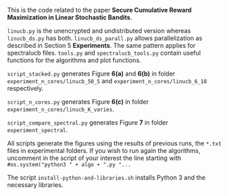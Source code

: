 This is the code related to the paper **Secure Cumulative Reward Maximization
in Linear Stochastic Bandits**.

`linucb.py` is the unencrypted and undistributed version whereas `linucb_ds.py`
has both. `linucb_ds_parall.py` allows parallelization as described in Section 5
**Experiments**.
The same pattern applies for spectralucb files.
`tools.py` and `spectralucb_tools.py` contain useful functions for the algorithms
and plot functions.

`script_stacked.py` generates Figure **6(a)** and **6(b)** in folder
`experiment_n_cores/linucb_50_5` and `experiment_n_cores/linucb_6_18` respectively.

`script_n_cores.py` generates Figure **6(c)** in folder `experiment_n_cores/linucb_K_varies`.

`script_compare_spectral.py` generates Figure **7** in folder `experiment_spectral`.

All scripts generate the figures using the results of previous runs, the
`*.txt` files in experimental folders. If you wish to run again the algorithms,
uncomment in the script of your interest the line starting with
`#os.system("python3 " + algo + ".py "...`

The script `install-python-and-libraries.sh` installs Python 3 and the necessary libraries.

